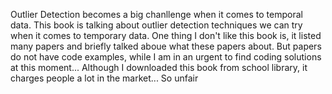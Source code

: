 Outlier Detection becomes a big chanllenge when it comes to temporal data. This book is talking about outlier detection techniques we can try when it comes to temporary data.
One thing I don't like this book is, it listed many papers and briefly talked aboue what these papers about. But papers do not have code examples, while I am in an urgent to find coding solutions at this moment... Although I downloaded this book from school library, it charges people a lot in the market... So unfair


